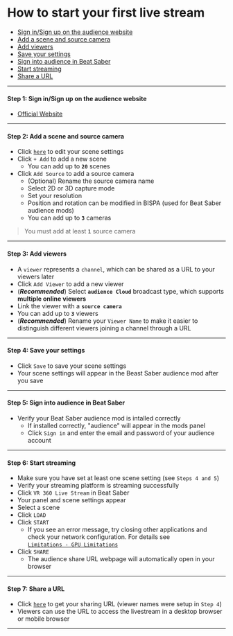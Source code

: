 
# How to start your first live stream
- [Sign in/Sign up on the audience website](#step1)
- [Add a scene and source camera](#step2)
- [Add viewers](#step3)
- [Save your settings](#step4)
- [Sign into audience in Beat Saber](#step5)
- [Start streaming](#step6)
- [Share a URL](#step7)
****
#### <a name="step1"> Step 1:  Sign in/Sign up on the audience website
- [Official Website](https://www.meta-audience.com/en-us/)
****
#### <a name="step2"> Step 2: Add a scene and source camera
- Click [`here`](https://www.meta-audience.com/en-us/accounts/scenes/) to edit your scene settings
- Click `+ Add` to add a new scene 
    - You can add up to **`20`** scenes
- Click `Add Source` to add a source camera
    - (Optional) Rename the source camera name
    - Select 2D or 3D capture mode
    - Set your resolution
    - Position and rotation can be modified in BISPA (used for Beat Saber audience mods)
    - You can add up to **`3`** cameras
> You must add at least **`1`** source camera
****
#### <a name="step3"> Step 3: Add viewers
- A `viewer` represents a `channel`, which can be shared as a URL to your viewers later
- Click `Add Viewer` to add a new viewer 
- (***Recommended***) Select **`audience Cloud`** broadcast type, which supports **multiple online viewers**
- Link the viewer with a **`source camera`**
- You can add up to **`3`** viewers
- (***Recommended***) Rename your `Viewer Name` to make it easier to distinguish different viewers joining a channel through a URL
****
#### <a name="step4"> Step 4: Save your settings
- Click `Save` to save your scene settings
- Your scene settings will appear in the Beast Saber audience mod after you save
****
#### <a name="step5"> Step 5: Sign into audience in Beat Saber
- Verify your Beat Saber audience mod is intalled correctly
    - If installed correctly, "audience" will appear in the mods panel
    - Click `Sign in` and enter the email and password of your audience account
****

#### <a name="step6"> Step 6: Start streaming
- Make sure you have set at least one scene setting (see `Steps 4 and 5`)
- Verify your streaming platform is streaming successfully
- Click `VR 360 Live Stream` in Beat Saber
- Your panel and scene settings appear
- Select a scene
- Click `LOAD`
- Click `START`
    - If you see an error message, try closing other applications and check your network configuration. For details see <br>[`Limitations - GPU Limitations`](https://github.com/meta-audience/BeatSaber_audience/blob/main/docs/LIMITATION.md#gpu-session-problem)
- Click `SHARE`
    - The audience share URL webpage will automatically open in your browser
****    
#### <a name="step7"> Step 7: Share a URL
- Click [`here`](https://www.meta-audience.com/en-us/accounts/userChannels/) to get your sharing URL (viewer names were setup in `Step 4`)
- Viewers can use the URL to access the livestream in a desktop browser or mobile browser
****

